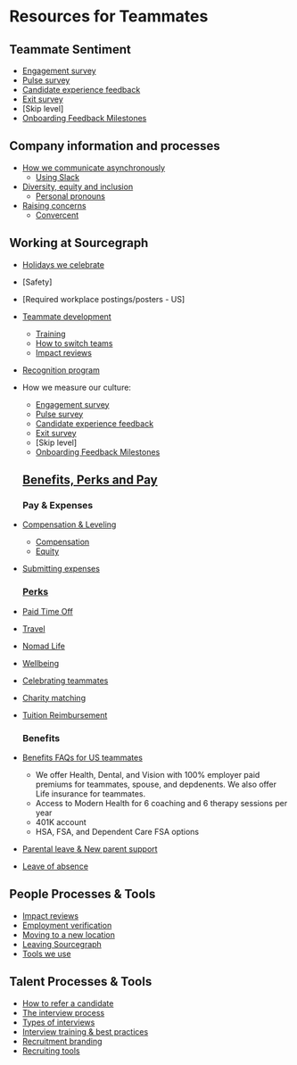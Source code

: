# Resources for Teammates

## Teammate Sentiment

- [Engagement survey](people-ops/process/teammate-sentiment/engagement-survey.md)
- [Pulse survey](people-ops/process/teammate-sentiment/pulse-survey.md)
- [Candidate experience feedback](people-ops/process/teammate-sentiment/candidate-experience-feedback.md)
- [Exit survey](people-ops/process/teammate-sentiment/exit-survey.md)
- [Skip level]
- [Onboarding Feedback Milestones](../../company-info-and-process/onboarding/onboarding-feedback-milestones.md)

## Company information and processes

- [How we communicate asynchronously](../../company-info-and-process/communication/asynchronous-communication.md)
  - [Using Slack](../../company-info-and-process/communication/team_chat.md)
- [Diversity, equity and inclusion](../../company-info-and-process/diversity-equity-and-inclusion/index.md)
  - [Personal pronouns](../../company-info-and-process/diversity-equity-and-inclusion/personal-pronouns.md)
- [Raising concerns](../../company-info-and-process/communication/code_of_conduct.md#raising-concerns)
  - [Convercent](../../company-info-and-process/communication/convercent.md)

## Working at Sourcegraph

- [Holidays we celebrate](../../company-info-and-process/working-at-sourcegraph/holidays.md)
- [Safety]
- [Required workplace postings/posters - US]
- [Teammate development](../../company-info-and-process/working-at-sourcegraph/teammate-development/index.md)
  - [Training](../../company-info-and-process/working-at-sourcegraph/teammate-development/training/index.md)
  - [How to switch teams](../../company-info-and-process/working-at-sourcegraph/switching-teams.md)
  - [Impact reviews](people-ops/process/teammate-sentiment/impact-reviews/index.md)
- [Recognition program](../../company-info-and-process/working-at-sourcegraph/recognition-program.md)
- How we measure our culture:

  - [Engagement survey](people-ops/process/teammate-sentiment/engagement-survey.md)
  - [Pulse survey](people-ops/process/teammate-sentiment/pulse-survey.md)
  - [Candidate experience feedback](people-ops/process/teammate-sentiment/candidate-experience-feedback.md)
  - [Exit survey](people-ops/process/teammate-sentiment/exit-survey.md)
  - [Skip level]
  - [Onboarding Feedback Milestones](../../company-info-and-process/onboarding/onboarding-feedback-milestones.md)

  ## [Benefits, Perks and Pay](../../benefits-pay-perks/benefits-perks/index.md)

  ### Pay & Expenses

- [Compensation & Leveling](people-ops/process/compensation-and-leveling/index.md)
  - [Compensation](../../benefits-pay-perks/pay-expenses/compensation/index.md)
  - [Equity](../../benefits-pay-perks/pay-expenses/compensation/index.md#sts=Equity)
- [Submitting expenses](../../benefits-pay-perks/pay-expenses/expenses/index.md)

  ### [Perks](../../benefits-pay-perks/benefits-perks/)

- [Paid Time Off](../../benefits-pay-perks/benefits-perks/time-off/index.md)
- [Travel](../../benefits-pay-perks/benefits-perks/travel/index.md)
- [Nomad Life](../../benefits-pay-perks/benefits-perks/nomad-life.md)
- [Wellbeing](../../benefits-pay-perks/benefits-perks/mental-health/index.md)
- [Celebrating teammates](../../benefits-pay-perks/benefits-perks/celebrate.md)
- [Charity matching](../../benefits-pay-perks/benefits-perks/charity-matching.md)
- [Tuition Reimbursement](../../benefits-pay-perks/benefits-perks/tuition-reimbursement.md)

  ### Benefits

- [Benefits FAQs for US teammates](people-ops/tools/people-ops-faqs.md#q-what-benefits-and-plans-are-available-to-me)
  - We offer Health, Dental, and Vision with 100% employer paid premiums for teammates, spouse, and depdenents. We also offer Life insurance for teammates.
  - Access to Modern Health for 6 coaching and 6 therapy sessions per year
  - 401K account
  - HSA, FSA, and Dependent Care FSA options
- [Parental leave & New parent support](../../benefits-pay-perks/benefits-perks/parental-leave.md)
- [Leave of absence](../../benefits-pay-perks/benefits-perks/leave-of-absence.md)

## People Processes & Tools

- [Impact reviews](people-ops/process/teammate-sentiment/impact-reviews/index.md)
- [Employment verification](people-ops/process/employment_verification.md)
- [Moving to a new location](people-ops/process/moving.md)
- [Leaving Sourcegraph](people-ops/process/leaving.md)
- [Tools we use](../../company-info-and-process/working-at-sourcegraph/teammate-development/training/tools/index.md)

## Talent Processes & Tools

- [How to refer a candidate](talent/process/identifying_candidates.md)
- [The interview process](talent/process/interview_process.md)
- [Types of interviews](talent/process/types_of_interviews.md)
- [Interview training & best practices](talent/tools/interview_training.md)
- [Recruitment branding](talent/process/recruitment_branding.md)
- [Recruiting tools](talent/tools/index.md)

